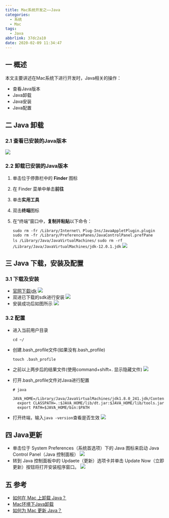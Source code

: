 ```yaml
---
title: Mac系统开发之——Java
categories:
  - 系统
  - Mac
tags:
  - Java
abbrlink: 37dc2a10
date: 2020-02-09 11:34:47
---
```

## 一 概述
本文主要讲述在Mac系统下进行开发时，Java相关的操作：  
- 查看Java版本
- Java卸载
- Java安装
- Java配置

<!--more-->

## 二 Java 卸载

### 2.1 查看已安装的Java版本

![][1]
### 2.2 卸载已安装的Java版本

1. 单击位于停靠栏中的 **Finder** 图标
2. 在 Finder 菜单中单击**前往**
3. 单击**实用工具**
4. 双击**终端**图标
5. 在“终端”窗口中，**复制并粘贴**以下命令：
  
   `sudo rm -fr /Library/Internet\ Plug-Ins/JavaAppletPlugin.plugin` 
   `sudo rm -fr /Library/PreferencePanes/JavaControlPanel.prefPane`  
   `ls /Library/Java/JavaVirtualMachines/`
   `sudo rm -rf /Library/Java/JavaVirtualMachines/jdk-12.0.1.jdk`
![][2]

## 三 Java 下载，安装及配置
### 3.1 下载及安装
* [官网下载jdk][3]
![][4]
* 双进已下载的sdk进行安装
![][5]
* 安装成功后如图所示 
![][6]
### 3.2 配置
* 进入当前用户目录

  `cd ~/`

* 创建.bash_profile文件(如果没有.bash_profile)

  `touch .bash_profile`

* 之前以上两步后的结果文件(使用command+shift+. 显示隐藏文件)
  ![][7]

* 打开.bash_profile文件对Java进行配置
  ```
  # java
    JAVA_HOME=/Library/Java/JavaVirtualMachines/jdk1.8.0_241.jdk/Contents/Home
    export CLASSPATH=.:$JAVA_HOME/lib/dt.jar:$JAVA_HOME/lib/tools.jar
    export PATH=$JAVA_HOME/bin:$PATH
  ```

* 打开终端，输入`java -version`查看是否生效
![][8]
## 四 Java更新
* 单击位于 System Preferences（系统首选项）下的 Java 图标来启动 Java Control Panel（Java 控制面板）
![][9]
* 转到 Java 控制面板中的 Updaete（更新）选项卡并单击 Update Now（立即更新）按钮将打开安装程序窗口。
![][10]

## 五 参考
* [如何在 Mac 上卸载 Java？][11]
* [Mac环境下Java卸载][12]
* [如何为 Mac 更新 Java？][13]


[1]:https://cdn.jsdelivr.net/gh/pgzxc/CDN/blog-image//java-version-look-uninstall.png
[2]:https://cdn.jsdelivr.net/gh/pgzxc/CDN/blog-image//java-uninstall-progress.png
[3]:https://www.oracle.com/technetwork/java/javase/downloads/jdk8-downloads-2133151.html
[4]:https://cdn.jsdelivr.net/gh/pgzxc/CDN/blog-image//java-net-download.png
[5]:https://cdn.jsdelivr.net/gh/pgzxc/CDN/blog-image//java-install-start.png
[6]:https://cdn.jsdelivr.net/gh/pgzxc/CDN/blog-image//java-install-success.png
[7]:https://cdn.jsdelivr.net/gh/pgzxc/CDN/blog-image//java-config-bash-profile.png
[8]:https://cdn.jsdelivr.net/gh/pgzxc/CDN/blog-image//java-version.png
[9]:https://cdn.jsdelivr.net/gh/pgzxc/CDN/blog-image//java-update-pianhao.png
[10]:https://cdn.jsdelivr.net/gh/pgzxc/CDN/blog-image//java_update-setting.png
[11]:https://www.java.com/zh_CN/download/help/mac_uninstall_java.xml
[12]:https://blog.csdn.net/qq_43212747/article/details/88140407
[13]:https://www.java.com/zh_CN/download/help/mac_java_update.xml
